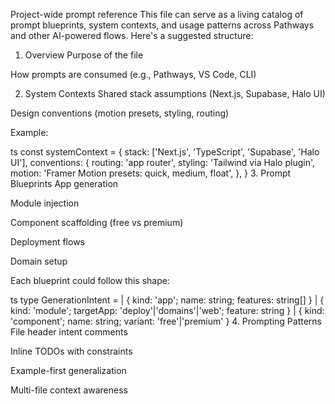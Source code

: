 Project-wide prompt reference
This file can serve as a living catalog of prompt blueprints, system contexts, and usage patterns across Pathways and other AI-powered flows. Here's a suggested structure:

1. Overview
Purpose of the file

How prompts are consumed (e.g., Pathways, VS Code, CLI)

2. System Contexts
Shared stack assumptions (Next.js, Supabase, Halo UI)

Design conventions (motion presets, styling, routing)

Example:

ts
const systemContext = {
  stack: ['Next.js', 'TypeScript', 'Supabase', 'Halo UI'],
  conventions: {
    routing: 'app router',
    styling: 'Tailwind via Halo plugin',
    motion: 'Framer Motion presets: quick, medium, float',
  },
}
3. Prompt Blueprints
App generation

Module injection

Component scaffolding (free vs premium)

Deployment flows

Domain setup

Each blueprint could follow this shape:

ts
type GenerationIntent =
  | { kind: 'app'; name: string; features: string[] }
  | { kind: 'module'; targetApp: 'deploy'|'domains'|'web'; feature: string }
  | { kind: 'component'; name: string; variant: 'free'|'premium' }
4. Prompting Patterns
File header intent comments

Inline TODOs with constraints

Example-first generalization

Multi-file context awareness